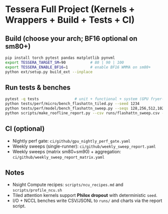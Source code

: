 # Tessera Full Project (Kernels + Wrappers + Build + Tests + CI)

## Build (choose your arch; BF16 optional on sm80+)
```bash
pip install torch pytest pandas matplotlib pynvml
export TESSERA_TARGET_SM=90           # 80 | 90 | 100
export TESSERA_ENABLE_BF16=1          # enable BF16 WMMA on sm80+
python ext/setup.py build_ext --inplace
```

## Run tests & benches
```bash
pytest -q tests                # unit + functional + system (GPU fryer-like)
python tests/perf/micro/bench_flashattn_tiled.py --seed 1234
python tests/perf/model/bench_flashattn_sweep.py --seqs 128,256,512,1024,2048 --dims 64,128,256 --dropouts 0.0,0.1 --causals 0,1 --seed 1234
python scripts/make_roofline_report.py --csv runs/flashattn_sweep.csv --outdir runs
```

## CI (optional)
- Nightly perf gate: `ci/github/gpu_nightly_perf_gate.yaml`
- Weekly sweeps (single-runner): `ci/github/weekly_sweep_report.yaml`
- Weekly sweeps (matrix sm80+sm90) + aggregation: `ci/github/weekly_sweep_report_matrix.yaml`

## Notes
- Nsight Compute recipes: `scripts/ncu_recipes.md` and `scripts/profile_ncu.sh`
- Tiled attention kernels support **Philox dropout** with deterministic `seed`.
- I/O + NCCL benches write CSV/JSONL to `runs/` and charts via the report script.

